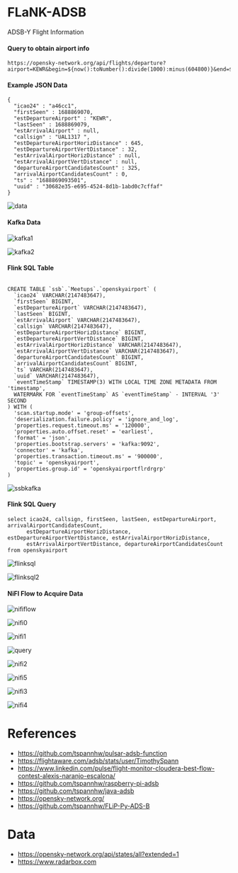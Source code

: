 # FLaNK-ADSB

ADSB-Y Flight Information


#### Query to obtain airport info

````
https://opensky-network.org/api/flights/departure?airport=KEWR&begin=${now():toNumber():divide(1000):minus(604800)}&end=${now():toNumber():divide(1000)}

````

#### Example JSON Data

````
{
  "icao24" : "a46cc1",
  "firstSeen" : 1688869070,
  "estDepartureAirport" : "KEWR",
  "lastSeen" : 1688869079,
  "estArrivalAirport" : null,
  "callsign" : "UAL1317 ",
  "estDepartureAirportHorizDistance" : 645,
  "estDepartureAirportVertDistance" : 32,
  "estArrivalAirportHorizDistance" : null,
  "estArrivalAirportVertDistance" : null,
  "departureAirportCandidatesCount" : 325,
  "arrivalAirportCandidatesCount" : 0,
  "ts" : "1688869093501",
  "uuid" : "30682e35-e695-4524-8d1b-1abd0c7cffaf"
}
````

![data](https://github.com/tspannhw/FLaNK-ADSB/blob/main/images/nifidataopenskyairport.jpg?raw=true)

#### Kafka Data

![kafka1](https://github.com/tspannhw/FLaNK-ADSB/blob/main/images/openskyairportsmm2.jpg?raw=true)

![kafka2](https://github.com/tspannhw/FLaNK-ADSB/blob/main/images/smmopenskyairportdata.jpg?raw=true)

#### Flink SQL Table

````

CREATE TABLE `ssb`.`Meetups`.`openskyairport` (
  `icao24` VARCHAR(2147483647),
  `firstSeen` BIGINT,
  `estDepartureAirport` VARCHAR(2147483647),
  `lastSeen` BIGINT,
  `estArrivalAirport` VARCHAR(2147483647),
  `callsign` VARCHAR(2147483647),
  `estDepartureAirportHorizDistance` BIGINT,
  `estDepartureAirportVertDistance` BIGINT,
  `estArrivalAirportHorizDistance` VARCHAR(2147483647),
  `estArrivalAirportVertDistance` VARCHAR(2147483647),
  `departureAirportCandidatesCount` BIGINT,
  `arrivalAirportCandidatesCount` BIGINT,
  `ts` VARCHAR(2147483647),
  `uuid` VARCHAR(2147483647),
  `eventTimeStamp` TIMESTAMP(3) WITH LOCAL TIME ZONE METADATA FROM 'timestamp',
  WATERMARK FOR `eventTimeStamp` AS `eventTimeStamp` - INTERVAL '3' SECOND
) WITH (
  'scan.startup.mode' = 'group-offsets',
  'deserialization.failure.policy' = 'ignore_and_log',
  'properties.request.timeout.ms' = '120000',
  'properties.auto.offset.reset' = 'earliest',
  'format' = 'json',
  'properties.bootstrap.servers' = 'kafka:9092',
  'connector' = 'kafka',
  'properties.transaction.timeout.ms' = '900000',
  'topic' = 'openskyairport',
  'properties.group.id' = 'openskyairportflrdrgrp'
)

````
![ssbkafka](https://github.com/tspannhw/FLaNK-ADSB/blob/main/images/buildakafkatableairport.jpg?raw=true)


#### Flink SQL Query

````
select icao24, callsign, firstSeen, lastSeen, estDepartureAirport, arrivalAirportCandidatesCount,
      estDepartureAirportHorizDistance, estDepartureAirportVertDistance, estArrivalAirportHorizDistance, 
      estArrivalAirportVertDistance, departureAirportCandidatesCount
from openskyairport

````

![flinksql](https://github.com/tspannhw/FLaNK-ADSB/blob/main/images/openskyairportresultsflinksql2.jpg?raw=true)

![flinksql2](https://github.com/tspannhw/FLaNK-ADSB/blob/main/images/ssbopenskyairportsqlresults.jpg?raw=true)



#### NiFI Flow to Acquire Data


![nififlow](https://github.com/tspannhw/FLaNK-ADSB/blob/main/images/flowall.jpg?raw=true)

![nifi0](https://github.com/tspannhw/FLaNK-ADSB/blob/main/images/airportstatusnifihead.jpg?raw=true)

![nifi1](https://github.com/tspannhw/FLaNK-ADSB/blob/main/images/airportflightsnifidemomode.jpg?raw=true)



![query](https://github.com/tspannhw/FLaNK-ADSB/blob/main/images/queryrecordairport.jpg?raw=true)

![nifi2](https://github.com/tspannhw/FLaNK-ADSB/blob/main/images/airportjsonwriter.jpg?raw=true)

![nifi5](https://github.com/tspannhw/FLaNK-ADSB/blob/main/images/updateRecordAirport.jpg?raw=true)

![nifi3](https://github.com/tspannhw/FLaNK-ADSB/blob/main/images/publishkafkarecordairport.jpg?raw=true)

![nifi4](https://github.com/tspannhw/FLaNK-ADSB/blob/main/images/updateParameterContextairport.jpg?raw=true)


# References

* https://github.com/tspannhw/pulsar-adsb-function
* https://flightaware.com/adsb/stats/user/TimothySpann
* https://www.linkedin.com/pulse/flight-monitor-cloudera-best-flow-contest-alexis-naranjo-escalona/
* https://github.com/tspannhw/raspberry-pi-adsb
* https://github.com/tspannhw/java-adsb
* https://opensky-network.org/
* https://github.com/tspannhw/FLiP-Py-ADS-B


# Data

* https://opensky-network.org/api/states/all?extended=1
* https://www.radarbox.com

